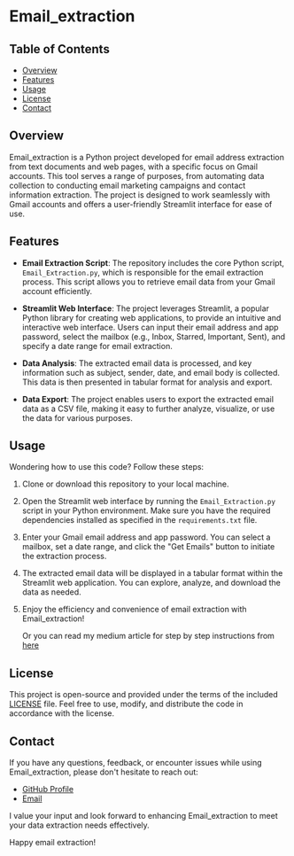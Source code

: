 # Email_extraction

## Table of Contents

- [Overview](#overview)
- [Features](#features)
- [Usage](#usage)
- [License](#license)
- [Contact](#contact)

## Overview

Email_extraction is a Python project developed for email address extraction from text documents and web pages, with a specific focus on Gmail accounts. This tool serves a range of purposes, from automating data collection to conducting email marketing campaigns and contact information extraction. The project is designed to work seamlessly with Gmail accounts and offers a user-friendly Streamlit interface for ease of use.

## Features

- **Email Extraction Script**: The repository includes the core Python script, `Email_Extraction.py`, which is responsible for the email extraction process. This script allows you to retrieve email data from your Gmail account efficiently.

- **Streamlit Web Interface**: The project leverages Streamlit, a popular Python library for creating web applications, to provide an intuitive and interactive web interface. Users can input their email address and app password, select the mailbox (e.g., Inbox, Starred, Important, Sent), and specify a date range for email extraction.

- **Data Analysis**: The extracted email data is processed, and key information such as subject, sender, date, and email body is collected. This data is then presented in tabular format for analysis and export.

- **Data Export**: The project enables users to export the extracted email data as a CSV file, making it easy to further analyze, visualize, or use the data for various purposes.

## Usage

Wondering how to use this code?
Follow these steps:

1. Clone or download this repository to your local machine.

2. Open the Streamlit web interface by running the `Email_Extraction.py` script in your Python environment. Make sure you have the required dependencies installed as specified in the `requirements.txt` file.

3. Enter your Gmail email address and app password. You can select a mailbox, set a date range, and click the "Get Emails" button to initiate the extraction process.

4. The extracted email data will be displayed in a tabular format within the Streamlit web application. You can explore, analyze, and download the data as needed.

5. Enjoy the efficiency and convenience of email extraction with Email_extraction!

   Or you can read my medium article for step by step instructions from [here](https://sidratulmuntahaghouri.medium.com/get-your-emails-in-excel-b33f4e8b28cc)

## License

This project is open-source and provided under the terms of the included [LICENSE](LICENSE) file. Feel free to use, modify, and distribute the code in accordance with the license.

## Contact

If you have any questions, feedback, or encounter issues while using Email_extraction, please don't hesitate to reach out:

- [GitHub Profile](https://github.com/Sidra-Tul-Muntaha-Ghouri)
- [Email](mailto:sidratulmuntaha135@gmail.com)

I value your input and look forward to enhancing Email_extraction to meet your data extraction needs effectively.

Happy email extraction!

